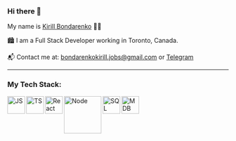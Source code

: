 ### Hi there 👋

My name is [Kirill Bondarenko](https://github.com/Sterioboy) 👨‍💻

:cityscape:  I am a Full Stack Developer working in Toronto, Canada.

📬  Contact me at: bondarenkokirill.jobs@gmail.com or [Telegram](https://t.me/k_sterio)

---
### My Tech Stack:
[<img align="left" alt="JS" width="40px" src="https://cdn.iconscout.com/icon/free/png-256/javascript-2752148-2284965.png" />][js]
[<img align="left" alt="TS" width="40px" src="https://d2908q01vomqb2.cloudfront.net/0716d9708d321ffb6a00818614779e779925365c/2020/12/11/ts-logo-512.png" />][ts]
[<img align="left" alt="React" width="40px" src="https://encrypted-tbn0.gstatic.com/images?q=tbn:ANd9GcRhxyQcRd6EYCxC7HI9cF7aqgyTTRNALPl6dA&usqp=CAU" />][react]
[<img align="left" alt="Node" width="85px" src="https://upload.wikimedia.org/wikipedia/commons/thumb/d/d9/Node.js_logo.svg/1200px-Node.js_logo.svg.png" />][node]
[<img align="left" alt="SQL" width="40px" src="https://user-images.githubusercontent.com/24623425/36042969-f87531d4-0d8a-11e8-9dee-e87ab8c6a9e3.png" />][sql]
[<img align="left" alt="MDB" width="40px" src="https://encrypted-tbn0.gstatic.com/images?q=tbn:ANd9GcSKwTptG2fcxUHseXwhwHKcCSJRky8cR_BVazbBmhp675qwhU-1kNnymYwUhkytgBatgLo&usqp=CAU" />][mdb]
<br>
<br>


[js]: https://github.com/Sterioboy
[ts]: https://github.com/Sterioboy
[react]: https://github.com/Sterioboy
[sql]: https://github.com/Sterioboy
[mdb]: https://github.com/Sterioboy
[node]: https://github.com/Sterioboy
